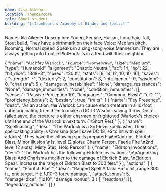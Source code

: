 ```yaml
---
name: Jila Aikener
location: Thundercore
role: Shool student
building: "[[Ironheart’s Academy of Blades and Spells]]"
---
```


Name: Jila Aikener
Description: Young, Female, Human, Long hair, Tall, Stout build, They have a birthmark on their face
Voice: Medium pitch, Booming, Normal speed, Speaks in a sing-song voice
Mannerism: They are always getting into trouble
PlotHook: Is in a feud with their neighbor

{
  "name": "Archfey Warlock",
  "source": "Homebrew",
  "size": "Medium",
  "type": "Humanoid",
  "alignment": "Chaotic Neutral",
  "ac": 14,
  "hp": 22,
  "hit_dice": "3d8+3",
  "speed": "30 ft.",
  "stats": [8, 14, 12, 10, 10, 16],
  "saves": {
    "strength": -1,
    "dexterity": 2,
    "constitution": 3,
    "intelligence": 0,
    "wisdom": 0,
    "charisma": 5
  },
  "damage_vulnerabilities": "None",
  "damage_resistances": "None",
  "damage_immunities": "None",
  "condition_immunities": [],
  "senses": "Passive Perception 10",
  "languages": "Common, Elvish",
  "cr": "1",
  "proficiency_bonus": 2,
  "bestiary": true,
  "traits": [
    {
      "name": "Fey Presence",
      "desc": "As an action, the Warlock can cause each creature in a 10-foot cube originating from them to make a DC 13 Wisdom saving throw. On a failed save, the creature is either charmed or frightened (Warlock's choice) until the end of the Warlock's next turn. (1/Short Rest)"
    },
    {
      "name": "Spellcasting",
      "desc": "The Warlock is a 3rd-level spellcaster. Their spellcasting ability is Charisma (spell save DC 13, +5 to hit with spell attacks). They have the following spells prepared: \n\nCantrips: Eldritch Blast, Minor Illusion \n1st level (2 slots): Charm Person, Faerie Fire \n2nd level (2 slots): Misty Step, Hold Person"
    },
    {
      "name": "Eldritch Invocations",
      "desc": "The Warlock has the following Eldritch Invocations: \n\nAgonizing Blast: Add Charisma modifier to the damage of Eldritch Blast. \nEldritch Spear: Increase the range of Eldritch Blast to 300 feet."
    }
  ],
  "actions": [
    {
      "name": "Eldritch Blast",
      "desc": "Ranged Spell Attack: +5 to hit, range 300 ft., one target. Hit: 1d10+3 force damage.",
      "attack_bonus": 5,
      "damage_dice": "1d10",
      "damage_bonus": 3
    }
  ],
  "reactions": [],
  "legendary_actions": []
}

